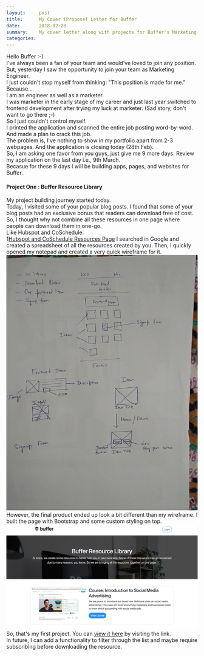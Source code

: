 ```yaml
---
layout:     post
title:      My Cover (Propose) Letter for Buffer
date:       2018-02-28 
summary:    My cover letter along with projects for Buffer's Marketing Engineer post.
categories: 
---
```


Hello Buffer :-)  
I've always been a fan of your team and would've loved to join any position. But, yesterday I saw the opportunity to join your team as Marketing Engineer.  
I just couldn't stop myself from thinking: "This position is made for me."  
Because...  
I am an engineer as well as a marketer.  
I was marketer in the early stage of my career and just last year switched to frontend development after trying my luck at marketer. (Sad story, don't want to go there ;-)  
So I just couldn't control myself.  
I printed the application and scanned the entire job posting word-by-word. And made a plan to crack this job.  
The problem is, I've nothing to show in my portfolio apart from 2-3 webpages. And the application is closing today (28th Feb).  
So, I am asking one favor from you guys, just give me 9 more days. Review my application on the last day i.e., 9th March.  
Becasue for these 9 days I will be building apps, pages, and websites for Buffer.  

#### Project One : Buffer Resource Library

My project building journey started today.  
Today, I visited some of your popular blog posts. I found that some of your blog posts had an exclusive bonus that readers can download free of cost.  
So, I thought why not combine all these resources in one page where people can download them in one-go.  
Like Hubspot and CoSchedule:  
1[Hubspot and CoSchedule Resources Page](/images/hubspot-coschedule-resource-page.png)
I searched in Google and created a spreadsheet of all the resources created by you. Then, I quickly opened my notepad and created a very quick wireframe for it.  
![Wireframe of Buffer Resource Library](/images/wireframe.jpg)
However, the final product ended up look a bit different than my wireframe. I built the page with Bootstrap and some custom styling on top.  
![Final look of Buffer Resource Library](/images/buffer-resource-library.png)
So, that's my first project. You can [view it here](https://madebyaman.github.io/buffer-resource-library/) by visiting the link.  
In future, I can add a functionality to filter through the list and maybe require subscribing before downloading the resource.  
